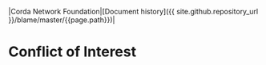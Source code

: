 |Corda Network Foundation|[Document history]({{ site.github.repository_url }}/blame/master/{{page.path}})|

Conflict of Interest
====================